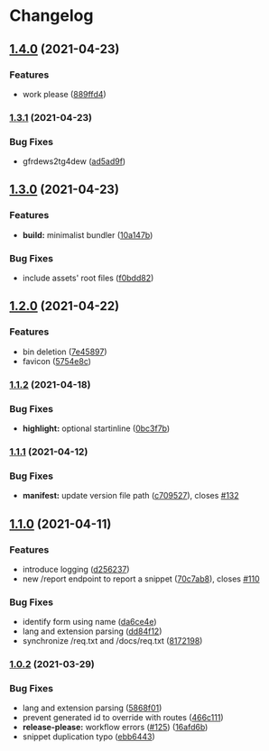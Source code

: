 # Changelog

## [1.4.0](https://www.github.com/Mesteery/bin-server/compare/v1.3.1...v1.4.0) (2021-04-23)


### Features

* work please ([889ffd4](https://www.github.com/Mesteery/bin-server/commit/889ffd4ea21056b5396c29b6d727a8ef22005206))

### [1.3.1](https://www.github.com/Mesteery/bin-server/compare/v1.3.0...v1.3.1) (2021-04-23)


### Bug Fixes

* gfrdews2tg4dew ([ad5ad9f](https://www.github.com/Mesteery/bin-server/commit/ad5ad9f41dfd07030743999ab81bc3e70fac6b1c))

## [1.3.0](https://www.github.com/Mesteery/bin-server/compare/v1.2.0...v1.3.0) (2021-04-23)


### Features

* **build:** minimalist bundler ([10a147b](https://www.github.com/Mesteery/bin-server/commit/10a147bd83d707ab91325619fef46e3e7b12a3dd))


### Bug Fixes

* include assets' root files ([f0bdd82](https://www.github.com/Mesteery/bin-server/commit/f0bdd825ba6f90414ea133ebd15a07a9447f9995))

## [1.2.0](https://www.github.com/readthedocs-fr/bin-server/compare/v1.1.2...v1.2.0) (2021-04-22)


### Features

* bin deletion ([7e45897](https://www.github.com/readthedocs-fr/bin-server/commit/7e45897ef00b4130a210cca818545647a4a56a01))
* favicon ([5754e8c](https://www.github.com/readthedocs-fr/bin-server/commit/5754e8cff804d91a24f869f51f23505486e8189a))

### [1.1.2](https://www.github.com/readthedocs-fr/bin-server/compare/v1.1.1...v1.1.2) (2021-04-18)


### Bug Fixes

* **highlight:** optional startinline ([0bc3f7b](https://www.github.com/readthedocs-fr/bin-server/commit/0bc3f7b05a65490a962f830b1947f40397f14b84))

### [1.1.1](https://www.github.com/readthedocs-fr/bin-server/compare/v1.1.0...v1.1.1) (2021-04-12)


### Bug Fixes

* **manifest:** update version file path ([c709527](https://www.github.com/readthedocs-fr/bin-server/commit/c709527a4d7715d83b01a2c9c977d5edf892d48a)), closes [#132](https://www.github.com/readthedocs-fr/bin-server/issues/132)

## [1.1.0](https://www.github.com/readthedocs-fr/bin-server/compare/v1.0.2...v1.1.0) (2021-04-11)


### Features

* introduce logging ([d256237](https://www.github.com/readthedocs-fr/bin-server/commit/d256237a5c7f01f14c34bb992474f719d4818c34))
* new /report endpoint to report a snippet ([70c7ab8](https://www.github.com/readthedocs-fr/bin-server/commit/70c7ab87af3d148e9dc3773d118f4356eb0dd572)), closes [#110](https://www.github.com/readthedocs-fr/bin-server/issues/110)


### Bug Fixes

* identify form using name ([da6ce4e](https://www.github.com/readthedocs-fr/bin-server/commit/da6ce4e0b5b07b0bc932ee60b3ac35ff7313d293))
* lang and extension parsing ([dd84f12](https://www.github.com/readthedocs-fr/bin-server/commit/dd84f12177ed240006f919a4a6a777b3ca187eaa))
* synchronize /req.txt and /docs/req.txt ([8172198](https://www.github.com/readthedocs-fr/bin-server/commit/81721988a3bff6bfc2913fac327e5ad58f427503))

### [1.0.2](https://www.github.com/readthedocs-fr/bin-server/compare/v1.0.1...v1.0.2) (2021-03-29)


### Bug Fixes

* lang and extension parsing ([5868f01](https://www.github.com/readthedocs-fr/bin-server/commit/5868f01d632e4309bfb9b4dc61b3003b4fdce5b0))
* prevent generated id to override with routes ([466c111](https://www.github.com/readthedocs-fr/bin-server/commit/466c11154201c6d337c8de730c4b4705eea78a59))
* **release-please:** workflow errors ([#125](https://www.github.com/readthedocs-fr/bin-server/issues/125)) ([16afd6b](https://www.github.com/readthedocs-fr/bin-server/commit/16afd6b57d76c594b680f04c377979cbaa9f78b2))
* snippet duplication typo ([ebb6443](https://www.github.com/readthedocs-fr/bin-server/commit/ebb6443908b29daaa1ba6a108c968b5d02778940))
